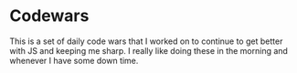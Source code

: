 # Codewars

This is a set of daily code wars that I worked on to continue to get better with JS and keeping me sharp.
I really like doing these in the morning and whenever I have some down time.
